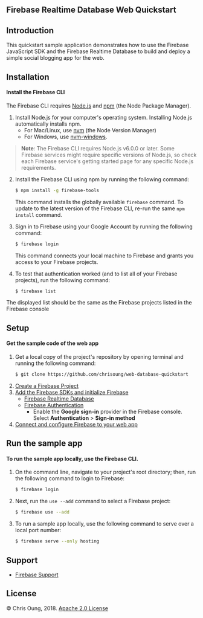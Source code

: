 Firebase Realtime Database Web Quickstart
-----------------------------------------

Introduction
------------
This quickstart sample application demonstrates how to use the Firebase JavaScript SDK and the Firebase Realtime Database to build and deploy a simple social blogging app for the web.

Installation
------------
#### Install the Firebase CLI

The Firebase CLI requires [Node.js](http://nodejs.org/) and [npm](https://npmjs.org/) (the Node Package Manager).

  1. Install Node.js for your computer's operating system. Installing Node.js automatically installs npm.
        - For Mac/Linux, use [nvm](https://github.com/nvm-sh/nvm/blob/master/README.md) (the Node Version Manager)
        - For Windows, use [nvm-windows](https://github.com/coreybutler/nvm-windows).

> **Note**: The Firebase CLI requires Node.js v6.0.0 or later. Some Firebase services might require specific versions of Node.js, so check each Firebase service's getting started page for any specific Node.js requirements.

  2. Install the Firebase CLI using npm by running the following command:

      ```bash
      $ npm install -g firebase-tools
      ```

      This command installs the globally available `firebase` command. To update to the latest version of the Firebase CLI, re-run the same `npm install` command.

  3. Sign in to Firebase using your Google Account by running the following command:
  
      ```bash
      $ firebase login
      ```
      
      This command connects your local machine to Firebase and grants you access to your Firebase projects.

  4. To test that authentication worked (and to list all of your Firebase projects), run the following command:

      ```bash
      $ firebase list
     ```

The displayed list should be the same as the Firebase projects listed in the Firebase console

Setup
-----
#### Get the sample code of the web app
1. Get a local copy of the project's repository by opening terminal and running the following command:
    ```bash
    $ git clone https://github.com/chrisoung/web-database-quickstart
    ```
2. [Create a Firebase Project](https://console.firebase.google.com)
3. [Add the Firebase SDKs and initialize Firebase](https://firebase.google.com/docs/web/setup)
      - [Firebase Realtime Database](https://firebase.google.com/products/realtime-database/?authuser=0)
      - [Firebase Authentication](https://firebase.google.com/docs/auth?authuser=0)
         - Enable the **Google sign-in** provider in the Firebase console. Select **Authentication** > **Sign-in method**
4. [Connect and configure Firebase to your web app](https://firebase.google.com/docs/web/setup?authuser=0#register-app)


Run the sample app
---------------
#### To run the sample app locally, use the Firebase CLI. 

1. On the command line, navigate to your project's root directory; then, run the following command to login to Firebase:

    ```bash
    $ firebase login
   ```
 2. Next, run the `use --add` command to select a Firebase project: 
 
    ```bash
    $ firebase use --add
    ``` 
 
3. To run a sample app locally, use the following command to serve over a local port number: 

    ```bash
    $ firebase serve --only hosting
    ```

Support
-------

- [Firebase Support](https://firebase.google.com/support/)

License
-------
© Chris Oung, 2018. [Apache 2.0 License](../LICENSE)
